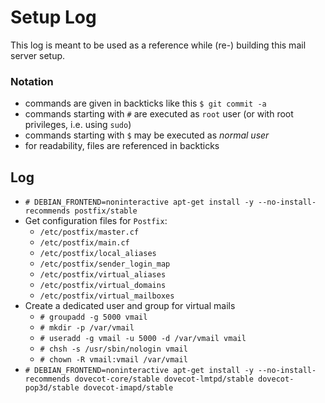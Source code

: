 # Setup Log

This log is meant to be used as a reference while (re-) building this mail
server setup.


### Notation

- commands are given in backticks like this ``$ git commit -a``
- commands starting with ``#`` are executed as ``root`` user (or with root
  privileges, i.e. using ``sudo``)
- commands starting with ``$`` may be executed as *normal user*
- for readability, files are referenced in backticks


## Log

- ``# DEBIAN_FRONTEND=noninteractive apt-get install -y --no-install-recommends postfix/stable``
- Get configuration files for ``Postfix``:
  - ``/etc/postfix/master.cf``
  - ``/etc/postfix/main.cf``
  - ``/etc/postfix/local_aliases``
  - ``/etc/postfix/sender_login_map``
  - ``/etc/postfix/virtual_aliases``
  - ``/etc/postfix/virtual_domains``
  - ``/etc/postfix/virtual_mailboxes``
- Create a dedicated user and group for virtual mails
  - ``# groupadd -g 5000 vmail``
  - ``# mkdir -p /var/vmail``
  - ``# useradd -g vmail -u 5000 -d /var/vmail vmail``
  - ``# chsh -s /usr/sbin/nologin vmail``
  - ``# chown -R vmail:vmail /var/vmail``
- ``# DEBIAN_FRONTEND=noninteractive apt-get install -y --no-install-recommends dovecot-core/stable dovecot-lmtpd/stable dovecot-pop3d/stable dovecot-imapd/stable``

